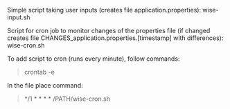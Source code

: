 Simple script taking user inputs (creates file application.properties):
wise-input.sh

Script for cron job to monitor changes of the properties file (if changed creates file CHANGES_application.properties.[timestamp] with differences):
wise-cron.sh

To add script to cron (runs every minute), follow commands:
> crontab -e

In the file place command:
> */1 * * * * /PATH/wise-cron.sh

